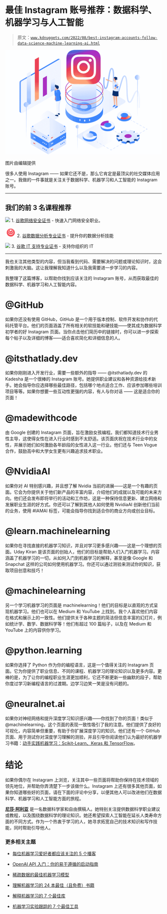 # 最佳 Instagram 账号推荐：数据科学、机器学习与人工智能

> 原文：[`www.kdnuggets.com/2022/08/best-instagram-accounts-follow-data-science-machine-learning-ai.html`](https://www.kdnuggets.com/2022/08/best-instagram-accounts-follow-data-science-machine-learning-ai.html)

![最佳 Instagram 账号推荐：数据科学、机器学习与人工智能](img/15e8178333f45acb0d4def9ca978e0ea.png)

图片由编辑提供

很多人使用 Instagram —— 如果它还不是，那么它肯定是最顶尖的社交媒体应用之一。我做的一件事就是关注关于数据科学、机器学习和人工智能的 Instagram 账号。

* * *

## 我们的前 3 名课程推荐

![](img/0244c01ba9267c002ef39d4907e0b8fb.png) 1\. [谷歌网络安全证书](https://www.kdnuggets.com/google-cybersecurity) - 快速入门网络安全职业。

![](img/e225c49c3c91745821c8c0368bf04711.png) 2\. [谷歌数据分析专业证书](https://www.kdnuggets.com/google-data-analytics) - 提升你的数据分析技能

![](img/0244c01ba9267c002ef39d4907e0b8fb.png) 3\. [谷歌 IT 支持专业证书](https://www.kdnuggets.com/google-itsupport) - 支持你组织的 IT

* * *

我也关注其他类型的内容，但当我看到代码、需要解决的问题或理论知识时，这会刺激我的大脑。这让我理解我知道什么以及我需要进一步学习的内容。

我整理了这篇博客，以帮助你找到应该关注的 Instagram 账号，从而获取最佳的数据科学、机器学习和人工智能内容。

# @GitHub

如果你还没有使用 GitHub，GitHub 是一个用于版本控制、软件开发和协作的代码托管平台。他们的页面涵盖了所有相关的软技能和硬技能——使其成为数据科学初学者的好 Instagram 页面。当你点击他们简历中的链接时，你可以进一步探索每个帖子以及详细的博客——适合喜欢简化和详细信息的人。

# @itsthatlady.dev

如果你刚刚进入开发行业，需要一些额外的指导 —— @itsthatlady.dev 的 Kadesha 是一个很棒的 Instagram 账号。她提供职业建议和各种资源给技术新手。她会指导你应选择哪些最佳路径，包括哪个地点适合工作、应该参加哪些培训项目等等。如果你想要一些互动性更强的内容，有人与你对话 —— 这是适合你的页面！

# @madewithcode

由 Google 创建的 Instagram 页面，旨在激励女孩编程。我们都知道技术行业男性主导，这使得女性在进入行业时感到不太舒适。该页面庆祝在技术行业中的女性，并展示她们如何激励各年龄段的女性进入这一行业。他们还与 Teen Vogue 合作，鼓励高中和大学女生更有兴趣追求技术职业。

# @NvidiaAI

如果你对 AI 特别感兴趣，并且想了解 Nvidia 当前的进展——这是一个有趣的页面。它会为你提供关于他们新产品的丰富内容，介绍他们的成就以及可能的未来方向。他们还会发布即将举行的活动和工作坊，这是一种保持信息更新、建立网络和发展职业生涯的好方式。你还可以了解到其他人如何使用 NvidiaAI 创新他们当前的业务，使用 #IAMAI 标签，可能会指导你找到适合你的商业方向或创业目标。

# @learn.machinelearning

如果你在寻找直接的机器学习知识，并且对学习更多感兴趣——这是一个理想的页面。Uday Kiran 是该页面的创始人，他们的目标是帮助人们入门机器学习。内容涵盖了机器学习的一切，从如何入门到机器学习的解释，甚至是像 Google 和 Snapchat 这样的公司如何使用机器学习。你还可以通过测验来测试你的知识，获取项目创意和技巧！

# @machinelearning

另一个学习机器学习的页面是 machinelearning！他们的目标是以直观的方式呈现机器学习。他们也可以在 Medium 和 YouTube 上找到。我个人喜欢他们内容在格式和展示上的一致性。他们提供关于各种主题的简洁但信息丰富的幻灯片，例如统计学、数学、数据科学等！他们有超过 100 篇帖子，以及在 Medium 和 YouTube 上的内容供你学习。

# @python.learning

如果你选择了 Python 作为你的编程语言，这是一个值得关注的 Instagram 页面。它为你提供了职业信息、不同的课程、机器学习的理论知识以及更多内容。更棒的是，为了让你的编程职业生涯更加顺利，它还不断更新一些幽默的段子，帮助你度过学习新编程语言的过渡期。边学习边笑一笑是没有问题的。

# @neuralnet.ai

如果你对神经网络和提升深度学习知识感兴趣——你找到了你的页面！类似于 @machinelearning，这个页面的表现一致性吸引了我的注意。他们提供了良好的可视化，内容简单但重要，有助于你扩展深度学习的知识。他们还有一个 GitHub 页面、用于测试你对深度学习理解的测验，并且引导你阅读他们认为最好的机器学习书籍：[动手实践机器学习：Scikit-Learn、Keras 和 TensorFlow](https://www.oreilly.com/library/view/hands-on-machine-learning/9781492032632/)。

# 结论

如果你偶尔在 Instagram 上浏览，关注其中一些页面将帮助你保持在技术领域的领先地位，并帮助你弄清楚下一步该做什么。Instagram 上还有很多其他页面，如果你知道哪些好的页面，请在下面的评论中分享，以便其他人可以改进他们在数据科学、机器学习和人工智能方面的旅程。

**[尼莎·阿利亚](https://www.linkedin.com/in/nisha-arya-ahmed/)** 是一名数据科学家和自由撰稿人。她特别关注提供数据科学职业建议或教程，以及围绕数据科学的理论知识。她还希望探索人工智能在延长人类寿命方面的不同方式。作为一个热衷于学习的人，她寻求拓宽自己的技术知识和写作技能，同时帮助引导他人。

### 更多相关主题

+   [每位机器学习爱好者都应该关注的 5 个播客](https://www.kdnuggets.com/5-podcasts-every-machine-learning-enthusiast-should-follow)

+   [OpenAI API 入门：你的易于遵循的启动指南](https://www.kdnuggets.com/openai-api-for-beginners-your-easy-to-follow-starter-guide)

+   [稀疏数据的最佳机器学习模型](https://www.kdnuggets.com/2023/04/best-machine-learning-model-sparse-data.html)

+   [理解机器学习的 24 本最佳（且免费）书籍](https://www.kdnuggets.com/2020/03/24-best-free-books-understand-machine-learning.html)

+   [解释机器学习的 7 个最佳库](https://www.kdnuggets.com/2023/01/7-best-libraries-machine-learning-explained.html)

+   [机器学习实验跟踪的 7 个最佳工具](https://www.kdnuggets.com/2023/02/7-best-tools-machine-learning-experiment-tracking.html)
